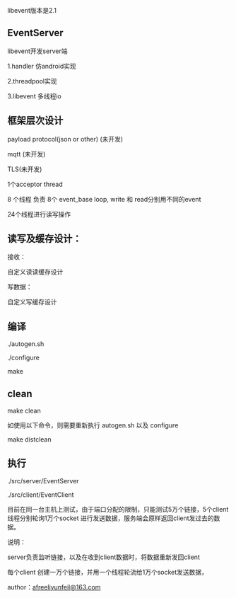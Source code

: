 libevent版本是2.1

## EventServer
libevent开发server端

1.handler 仿android实现

2.threadpool实现

3.libevent 多线程io

## 框架层次设计
payload protocol(json or other) (未开发)

mqtt (未开发)

TLS(未开发)

1个acceptor thread

8 个线程 负责 8个 event_base loop, write 和 read分别用不同的event

24个线程进行读写操作


## 读写及缓存设计：
接收：

自定义读读缓存设计

写数据：

自定义写缓存设计
  
## 编译
./autogen.sh

./configure

make

## clean
make clean

如使用以下命令，则需要重新执行 autogen.sh 以及 configure

make distclean

## 执行
./src/server/EventServer

./src/client/EventClient

目前在同一台主机上测试，由于端口分配的限制，只能测试5万个链接，5个client线程分别轮询1万个socket 进行发送数据，服务端会原样返回client发过去的数据。

说明：

server负责监听链接，以及在收到client数据时，将数据重新发回client

每个client 创建一万个链接，并用一个线程轮流给1万个socket发送数据，

author：afreeliyunfeil@163.com
